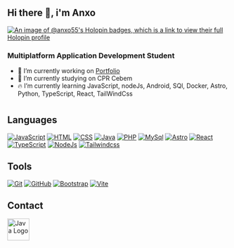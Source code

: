 ## Hi there 👋, i'm Anxo
[![An image of @anxo55's Holopin badges, which is a link to view their full Holopin profile](https://holopin.me/anxo55)](https://holopin.io/@anxo55)

### Multiplatform Application Development Student

- 🚀 I’m currently working on [Portfolio](https://portfolio-personal-astro.vercel.app/)
- 🔭 I’m currently studying on CPR Cebem
- 🔥 I’m currently learning JavaScript, nodeJs, Android, SQl, Docker, Astro, Python, TypeScript, React, TailWindCss
#

## Languages 

[![JavaScript](https://skillicons.dev/icons?i=js)](https://skillicons.dev)
[![HTML](https://skillicons.dev/icons?i=html)](https://skillicons.dev)
[![CSS](https://skillicons.dev/icons?i=css)](https://skillicons.dev)
[![Java](https://skillicons.dev/icons?i=java)](https://skillicons.dev)
[![PHP](https://skillicons.dev/icons?i=php)](https://skillicons.dev)
[![MySql](https://skillicons.dev/icons?i=mysql)](https://skillicons.dev)
[![Astro](https://skillicons.dev/icons?i=astro)](https://skillicons.dev)
[![React](https://skillicons.dev/icons?i=react)](https://skillicons.dev)
[![TypeScript](https://skillicons.dev/icons?i=typescript)](https://skillicons.dev)
[![NodeJs](https://skillicons.dev/icons?i=nodejs)](https://skillicons.dev)
[![Tailwindcss](https://skillicons.dev/icons?i=tailwindcss)](https://skillicons.dev)

## Tools
[![Git](https://skillicons.dev/icons?i=git)](https://skillicons.dev)
[![GitHub](https://skillicons.dev/icons?i=github)](https://skillicons.dev)
[![Bootstrap](https://skillicons.dev/icons?i=bootstrap)](https://skillicons.dev)
[![Vite](https://skillicons.dev/icons?i=vite)](https://skillicons.dev)



## Contact

<div style="display: flex; flex-wrap: wrap; gap: 10px;">
<a href="https://www.linkedin.com/in/anxo-campos-b6878a265/" target="_blank">
    <img src="https://pngimg.com/uploads/linkedIn/linkedIn_PNG7.png" alt="Java Logo" width="50" height="50">
  </a>
</div>
